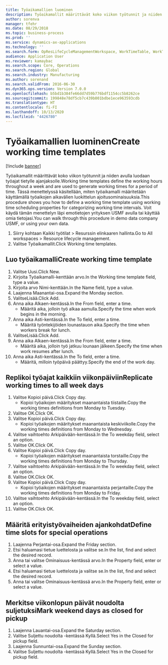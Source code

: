 ```yaml
---
title: Työaikamallien luominen
description: Työaikamallit määrittävät koko viikon työtunnit ja niiden avulla luodaan työajat tietylle ajanjaksolle.
author: sorenva
manager: tfehr
ms.date: 08/29/2018
ms.topic: business-process
ms.prod: ''
ms.service: dynamics-ax-applications
ms.technology: ''
ms.search.form: OpResLifeCycleManagementWorkspace, WorkTimeTable, WorkTimeCopyDayDialog, WorkPeriodTemplate
audience: Application User
ms.reviewer: kamaybac
ms.search.scope: Core, Operations
ms.search.region: Global
ms.search.industry: Manufacturing
ms.author: sorenand
ms.search.validFrom: 2016-06-30
ms.dyn365.ops.version: Version 7.0.0
ms.openlocfilehash: b5bd1b384fe66dd7d59b776bdf1154cc5b8262ce
ms.sourcegitcommit: 199848e78df5cb7c439b001bdbe1ece963593cdb
ms.translationtype: HT
ms.contentlocale: fi-FI
ms.lasthandoff: 10/13/2020
ms.locfileid: "4426780"
---
```

# <a name="create-working-time-templates"></a><span data-ttu-id="f13d6-103">Työaikamallien luominen</span><span class="sxs-lookup"><span data-stu-id="f13d6-103">Create working time templates</span></span>

[!include [banner](../../includes/banner.md)]

<span data-ttu-id="f13d6-104">Työaikamallit määrittävät koko viikon työtunnit ja niiden avulla luodaan työajat tietylle ajanjaksolle.</span><span class="sxs-lookup"><span data-stu-id="f13d6-104">Working time templates define the working hours throughout a week and are used to generate working times for a period of time.</span></span> <span data-ttu-id="f13d6-105">Tässä menettelyssä käsitellään, miten työaikamalli määritetään käyttämällä työaikojen aikavälien luokittelun ajoitusominaisuuksia.</span><span class="sxs-lookup"><span data-stu-id="f13d6-105">This procedure shows you how to define a working time template using working time scheduling properties for categorizing working time intervals.</span></span> <span data-ttu-id="f13d6-106">Voit käydä tämän menettelyn läpi emotietojen yrityksen USMF avulla tai käyttää omia tietojasi.</span><span class="sxs-lookup"><span data-stu-id="f13d6-106">You can walk through this procedure in demo data company USMF, or using your own data.</span></span>

1. <span data-ttu-id="f13d6-107">Siirry kohtaan Kaikki työtilat > Resurssin elinkaaren hallinta.</span><span class="sxs-lookup"><span data-stu-id="f13d6-107">Go to All workspaces > Resource lifecycle management.</span></span>
2. <span data-ttu-id="f13d6-108">Valitse Työaikamallit.</span><span class="sxs-lookup"><span data-stu-id="f13d6-108">Click Working time templates.</span></span>

## <a name="create-working-time-template"></a><span data-ttu-id="f13d6-109">Luo työaikamalli</span><span class="sxs-lookup"><span data-stu-id="f13d6-109">Create working time template</span></span>
1. <span data-ttu-id="f13d6-110">Valitse Uusi.</span><span class="sxs-lookup"><span data-stu-id="f13d6-110">Click New.</span></span>
2. <span data-ttu-id="f13d6-111">Kirjoita Työaikamalli-kenttään arvo.</span><span class="sxs-lookup"><span data-stu-id="f13d6-111">In the Working time template field, type a value.</span></span>
3. <span data-ttu-id="f13d6-112">Kirjoita arvo Nimi-kenttään.</span><span class="sxs-lookup"><span data-stu-id="f13d6-112">In the Name field, type a value.</span></span>
4. <span data-ttu-id="f13d6-113">Laajenna Maanantai-osa.</span><span class="sxs-lookup"><span data-stu-id="f13d6-113">Expand the Monday section.</span></span>
5. <span data-ttu-id="f13d6-114">ValitseLisää.</span><span class="sxs-lookup"><span data-stu-id="f13d6-114">Click Add.</span></span>
6. <span data-ttu-id="f13d6-115">Anna aika Alkaen-kentässä.</span><span class="sxs-lookup"><span data-stu-id="f13d6-115">In the From field, enter a time.</span></span>
    * <span data-ttu-id="f13d6-116">Määritä aika, jolloin työ alkaa aamulla.</span><span class="sxs-lookup"><span data-stu-id="f13d6-116">Specify the time when work begins in the morning.</span></span>  
7. <span data-ttu-id="f13d6-117">Anna aika Asti-kentässä.</span><span class="sxs-lookup"><span data-stu-id="f13d6-117">In the To field, enter a time.</span></span>
    * <span data-ttu-id="f13d6-118">Määritä työntekijöiden lounastauon aika.</span><span class="sxs-lookup"><span data-stu-id="f13d6-118">Specify the time when workers break for lunch.</span></span>  
8. <span data-ttu-id="f13d6-119">ValitseLisää.</span><span class="sxs-lookup"><span data-stu-id="f13d6-119">Click Add.</span></span>
9. <span data-ttu-id="f13d6-120">Anna aika Alkaen-kentässä.</span><span class="sxs-lookup"><span data-stu-id="f13d6-120">In the From field, enter a time.</span></span>
    * <span data-ttu-id="f13d6-121">Määritä aika, jolloin työ jatkuu lounaan jälkeen.</span><span class="sxs-lookup"><span data-stu-id="f13d6-121">Specify the time when work resumes after lunch.</span></span>  
10. <span data-ttu-id="f13d6-122">Anna aika Asti-kentässä.</span><span class="sxs-lookup"><span data-stu-id="f13d6-122">In the To field, enter a time.</span></span>
    * <span data-ttu-id="f13d6-123">Määritä, milloin työpäivä päättyy.</span><span class="sxs-lookup"><span data-stu-id="f13d6-123">Specify the end of the work day.</span></span>  

## <a name="replicate-working-times-to-all-week-days"></a><span data-ttu-id="f13d6-124">Replikoi työajat kaikkiin viikonpäiviin</span><span class="sxs-lookup"><span data-stu-id="f13d6-124">Replicate working times to all week days</span></span>
1. <span data-ttu-id="f13d6-125">Valitse Kopioi päivä.</span><span class="sxs-lookup"><span data-stu-id="f13d6-125">Click Copy day.</span></span>
    * <span data-ttu-id="f13d6-126">Kopioi työaikojen määritykset maanantaista tiistaille.</span><span class="sxs-lookup"><span data-stu-id="f13d6-126">Copy the working times definitions from Monday to Tuesday.</span></span>  
2. <span data-ttu-id="f13d6-127">Valitse OK.</span><span class="sxs-lookup"><span data-stu-id="f13d6-127">Click OK.</span></span>
3. <span data-ttu-id="f13d6-128">Valitse Kopioi päivä.</span><span class="sxs-lookup"><span data-stu-id="f13d6-128">Click Copy day.</span></span>
    * <span data-ttu-id="f13d6-129">Kopioi työaikojen määritykset maanantaista keskiviikolle.</span><span class="sxs-lookup"><span data-stu-id="f13d6-129">Copy the working times definitions from Monday to Wednesday.</span></span>  
4. <span data-ttu-id="f13d6-130">Valitse vaihtoehto Arkipäivään-kentässä.</span><span class="sxs-lookup"><span data-stu-id="f13d6-130">In the To weekday field, select an option.</span></span>
5. <span data-ttu-id="f13d6-131">Valitse OK.</span><span class="sxs-lookup"><span data-stu-id="f13d6-131">Click OK.</span></span>
6. <span data-ttu-id="f13d6-132">Valitse Kopioi päivä.</span><span class="sxs-lookup"><span data-stu-id="f13d6-132">Click Copy day.</span></span>
    * <span data-ttu-id="f13d6-133">Kopioi työaikojen määritykset maanantaista torstaille.</span><span class="sxs-lookup"><span data-stu-id="f13d6-133">Copy the working times definitions from Monday to Thursday.</span></span>  
7. <span data-ttu-id="f13d6-134">Valitse vaihtoehto Arkipäivään-kentässä.</span><span class="sxs-lookup"><span data-stu-id="f13d6-134">In the To weekday field, select an option.</span></span>
8. <span data-ttu-id="f13d6-135">Valitse OK.</span><span class="sxs-lookup"><span data-stu-id="f13d6-135">Click OK.</span></span>
9. <span data-ttu-id="f13d6-136">Valitse Kopioi päivä.</span><span class="sxs-lookup"><span data-stu-id="f13d6-136">Click Copy day.</span></span>
    * <span data-ttu-id="f13d6-137">Kopioi työaikojen määritykset maanantaista perjantaille.</span><span class="sxs-lookup"><span data-stu-id="f13d6-137">Copy the working times definitions from Monday to Friday.</span></span>  
10. <span data-ttu-id="f13d6-138">Valitse vaihtoehto Arkipäivään-kentässä.</span><span class="sxs-lookup"><span data-stu-id="f13d6-138">In the To weekday field, select an option.</span></span>
11. <span data-ttu-id="f13d6-139">Valitse OK.</span><span class="sxs-lookup"><span data-stu-id="f13d6-139">Click OK.</span></span>

## <a name="define-time-slots-for-special-operations"></a><span data-ttu-id="f13d6-140">Määritä erityistyövaiheiden ajankohdat</span><span class="sxs-lookup"><span data-stu-id="f13d6-140">Define time slots for special operations</span></span>
1. <span data-ttu-id="f13d6-141">Laajenna Perjantai-osa.</span><span class="sxs-lookup"><span data-stu-id="f13d6-141">Expand the Friday section.</span></span>
2. <span data-ttu-id="f13d6-142">Etsi haluamasi tietue luettelosta ja valitse se.</span><span class="sxs-lookup"><span data-stu-id="f13d6-142">In the list, find and select the desired record.</span></span>
3. <span data-ttu-id="f13d6-143">Anna tai valitse Ominaisuus-kentässä arvo.</span><span class="sxs-lookup"><span data-stu-id="f13d6-143">In the Property field, enter or select a value.</span></span>
4. <span data-ttu-id="f13d6-144">Etsi haluamasi tietue luettelosta ja valitse se.</span><span class="sxs-lookup"><span data-stu-id="f13d6-144">In the list, find and select the desired record.</span></span>
5. <span data-ttu-id="f13d6-145">Anna tai valitse Ominaisuus-kentässä arvo.</span><span class="sxs-lookup"><span data-stu-id="f13d6-145">In the Property field, enter or select a value.</span></span>

## <a name="mark-weekend-days-as-closed-for-pickup"></a><span data-ttu-id="f13d6-146">Merkitse viikonlopun päivät noudolta suljetuksi</span><span class="sxs-lookup"><span data-stu-id="f13d6-146">Mark weekend days as closed for pickup</span></span>
1. <span data-ttu-id="f13d6-147">Laajenna Lauantai-osa.</span><span class="sxs-lookup"><span data-stu-id="f13d6-147">Expand the Saturday section.</span></span>
2. <span data-ttu-id="f13d6-148">Valitse Suljettu noudolta -kentässä Kyllä.</span><span class="sxs-lookup"><span data-stu-id="f13d6-148">Select Yes in the Closed for pickup field.</span></span>
3. <span data-ttu-id="f13d6-149">Laajenna Sunnuntai-osa.</span><span class="sxs-lookup"><span data-stu-id="f13d6-149">Expand the Sunday section.</span></span>
4. <span data-ttu-id="f13d6-150">Valitse Suljettu noudolta -kentässä Kyllä.</span><span class="sxs-lookup"><span data-stu-id="f13d6-150">Select Yes in the Closed for pickup field.</span></span>

